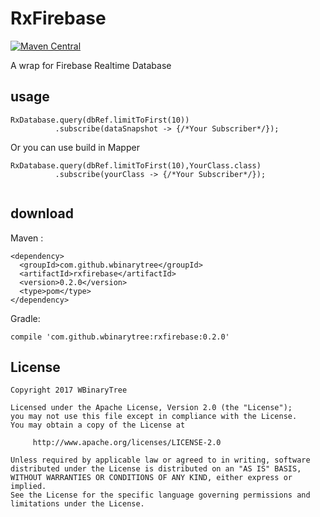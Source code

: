 RxFirebase
==========

[![Maven Central](https://img.shields.io/badge/jcenter-v0.2.0-green.svg)](https://bintray.com/phoenixwyd/maven/RxFirebase)


A wrap for Firebase Realtime Database

usage
-----
```
RxDatabase.query(dbRef.limitToFirst(10))
          .subscribe(dataSnapshot -> {/*Your Subscriber*/});
```

Or you can use build in Mapper

```
RxDatabase.query(dbRef.limitToFirst(10),YourClass.class)
          .subscribe(yourClass -> {/*Your Subscriber*/});
                  
```

download
--------

  Maven :
```
<dependency>
  <groupId>com.github.wbinarytree</groupId>
  <artifactId>rxfirebase</artifactId>
  <version>0.2.0</version>
  <type>pom</type>
</dependency>
```

  Gradle:
```
compile 'com.github.wbinarytree:rxfirebase:0.2.0'
```

License
-------
```
Copyright 2017 WBinaryTree

Licensed under the Apache License, Version 2.0 (the "License");
you may not use this file except in compliance with the License.
You may obtain a copy of the License at

     http://www.apache.org/licenses/LICENSE-2.0

Unless required by applicable law or agreed to in writing, software
distributed under the License is distributed on an "AS IS" BASIS,
WITHOUT WARRANTIES OR CONDITIONS OF ANY KIND, either express or implied.
See the License for the specific language governing permissions and
limitations under the License.
```



